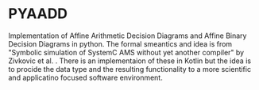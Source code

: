 # PYAADD
Implementation of Affine Arithmetic Decision Diagrams and Affine Binary Decision Diagrams in python.
The formal smeantics and idea is from "Symbolic simulation of SystemC AMS without yet another compiler" by Zivkovic et al. . There is an implementaion of these in Kotlin but the idea is to procide the data type 
and the resulting functionality to a more scientific and applicatino focused software environment.
